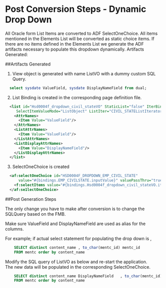 # Post Conversion Steps - Dynamic Drop Down

All Oracle form List Items are converted to ADF SelectOneChoice. All items mentioned in the Elements List will be converted as static choice items.
If there are no items defined in the  Elements List we generate the ADF artifacts necessary to populate this dropdown dynamically.
Artifacts Generated:

##Artifacts Generated

1. View object is generated with name <ItemName>ListVO with a dummy custom SQL Query.

  ```sql
    select sysdate ValueField, sysdate DisplayNameField from dual;
  ```
2. List Binding is created in the corresponding page definition file.
```xml
  <list id="Hsd0004f_dropdown_civil_stateVO" StaticList="false" IterBinding="CIVIL_STATEListIterator"
     SelectItemValueMode="ListObject" ListIter="CIVIL_STATEListIterator">
    <AttrNames>
      <Item Value="ValueField"/>
    </AttrNames>
    <ListAttrNames>
      <Item Value="ValueField"/>
    </ListAttrNames>
    <ListDisplayAttrNames>
      <Item Value="DisplayNameField"/>
    </ListDisplayAttrNames>
  </list>
```
3. SelectOneChoice is created
  ```xml
    <af:selectOneChoice id="HSD0004F_DROPDOWN_EMP_CIVIL_STATE"
        value="#{bindings.EMP_CIVILSTATE.inputValue}" valuePassThru="true">
      <f:selectItems value="#{bindings.Hsd0004f_dropdown_civil_stateVO.items}"/>
    </af:se1lectOneChoice>
  ```

##Post Generation Steps

The only change you have to make after conversion is to change the SQLQuery based on the FMB.

Make sure ValueField and DisplayNameField are used as alias for the columns.

For example; if actual select statement for populating the drop down is ,

```sql
    SELECT distinct content_name , to_char(mentc_id) mentc_id
    FROM mentc order by content_name
```

Modify the  SQL query of <ItemName>ListVO as below and re-start the application.  
The new data will be populated in the corresponding SelectOneChoice.

```sql
    SELECT distinct content_name DisplayNameField   , to_char(mentc_id) ValueField
    FROM mentc order by content_name
```
